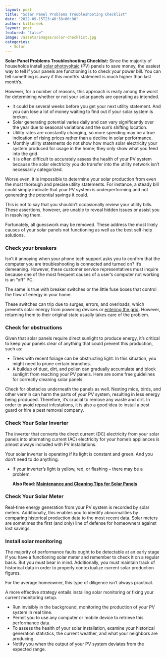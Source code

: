```yaml
---
layout: post
title: "Solar Panel Problems Troubleshooting Checklist"
date: "2022-09-15T23:40:38+00:00"
author: killcreek
layout: post
featured: "false"
image: /assets/images/solar-checklist.jpg
categories:
  - Solar
---
```


**Solar Panel Problems Troubleshooting Checklist:** Since the majority of households install [solar photovoltaic](https://en.wikipedia.org/wiki/Photovoltaics) (PV) panels to save money, the easiest way to tell if your panels are functioning is to check your power bill. You can tell something is awry if this month’s statement is much higher than last month’s.

However, for a number of reasons, this approach is really among the worst for determining whether or not your solar panels are operating as intended.

- It could be several weeks before you get your next utility statement. And you can lose a lot of money waiting to find out if your solar system is broken.
- Solar generating potential varies daily and can vary significantly over the year due to seasonal variations and the sun’s shifting location.
- Utility rates are constantly changing, so more spending may be a true indication of rising prices rather than a decline in solar performance.
- Monthly utility statements do not show how much solar electricity your system produced for usage in the home; they only show what you feed into the grid.
- It is often difficult to accurately assess the health of your PV system because the solar electricity you do transfer into the utility network isn’t necessarily categorized.

Worse even, it is impossible to determine your solar production from even the most thorough and precise utility statements. For instance, a steady bill could simply indicate that your PV system is underperforming and not generating the potential savings it could.

This is not to say that you shouldn’t occasionally review your utility bills. These assertions, however, are unable to reveal hidden issues or assist you in resolving them.

Fortunately, all guesswork may be removed. These address the most likely causes of your solar panels not functioning as well as the best self-help solutions.

### **Check your breakers**

Isn’t it annoying when your phone tech support asks you to confirm that the computer you are troubleshooting is connected and turned on? It’s demeaning. However, these customer service representatives must inquire because one of the most frequent causes of a user’s computer not working is an “off” PC.

The same is true with breaker switches or the little fuse boxes that control the flow of energy in your home.

These switches can trip due to surges, errors, and overloads, which prevents solar energy from powering devices or [entering the grid](/how-to-go-off-the-grid-with-solar/). However, returning them to their original state usually takes care of the problem.

### **Check for obstructions**

Given that solar panels require direct sunlight to produce energy, it’s critical to keep your panels clear of anything that could prevent this production, such as:

- Trees with recent foliage can be obstructing light. In this situation, you might need to prune certain branches.
- A buildup of dust, dirt, and pollen can gradually accumulate and block sunlight from reaching your PV panels. Here are some free guidelines for correctly cleaning solar panels.

Check for obstacles underneath the panels as well. Nesting mice, birds, and other vermin can harm the parts of your PV system, resulting in less energy being produced. Therefore, it’s crucial to remove any waste and dirt. In order to avoid repeat infestations, it is also a good idea to install a pest guard or hire a pest removal company.

### **Check Your Solar Inverter**

The inverter that converts the direct current (DC) electricity from your solar panels into alternating current (AC) electricity for your home’s appliances is almost always included with PV installations.

Your solar inverter is operating if its light is constant and green. And you don’t need to do anything.

- If your inverter’s light is yellow, red, or flashing – there may be a problem.

  **Also Read: [Maintenance and Cleaning Tips for Solar Panels](/maintenance-and-cleaning-tips-for-solar-panels/)**

### **Check Your Solar Meter**

Real-time energy generation from your PV system is recorded by solar meters. Additionally, this enables you to identify abnormalities by comparing historical production data to the most recent data. Solar meters are sometimes the first (and only) line of defense for homeowners against lost savings.

### **Install solar monitoring**

The majority of performance faults ought to be detectable at an early stage if you have a functioning solar meter and remember to check it on a regular basis. But you must bear in mind. Additionally, you must maintain track of historical data in order to properly contextualize current solar production figures.

For the average homeowner, this type of diligence isn’t always practical.

A more effective strategy entails installing solar monitoring or fixing your current monitoring setup.

- Run invisibly in the background, monitoring the production of your PV system in real time.
- Permit you to use any computer or mobile device to retrieve this performance data.
- To assess the health of your solar installation, examine your historical generation statistics, the current weather, and what your neighbors are producing.
- Notify you when the output of your PV system deviates from the expected range.
